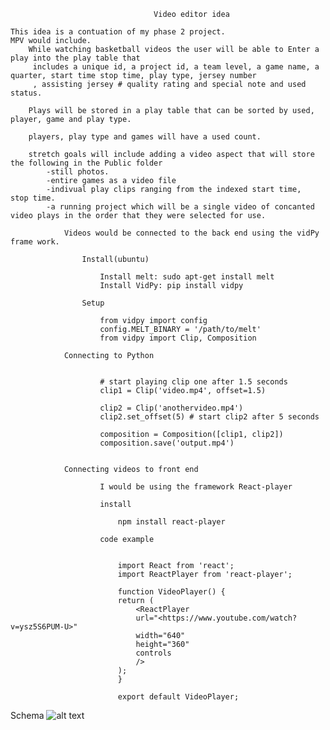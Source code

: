                                     Video editor idea

    This idea is a contuation of my phase 2 project.    
    MPV would include.
        While watching basketball videos the user will be able to Enter a play into the play table that
         includes a unique id, a project id, a team level, a game name, a quarter, start time stop time, play type, jersey number
         , assisting jersey # quality rating and special note and used status.

        Plays will be stored in a play table that can be sorted by used, player, game and play type.

        players, play type and games will have a used count.

        stretch goals will include adding a video aspect that will store the following in the Public folder
            -still photos.
            -entire games as a video file
            -indivual play clips ranging from the indexed start time,  stop time.
            -a running project which will be a single video of concanted video plays in the order that they were selected for use.

                Videos would be connected to the back end using the vidPy frame work.

                    Install(ubuntu)
                    
                        Install melt: sudo apt-get install melt
                        Install VidPy: pip install vidpy

                    Setup

                        from vidpy import config
                        config.MELT_BINARY = '/path/to/melt'
                        from vidpy import Clip, Composition

                Connecting to Python 


                        # start playing clip one after 1.5 seconds
                        clip1 = Clip('video.mp4', offset=1.5)

                        clip2 = Clip('anothervideo.mp4')
                        clip2.set_offset(5) # start clip2 after 5 seconds

                        composition = Composition([clip1, clip2])
                        composition.save('output.mp4')


                Connecting videos to front end

                        I would be using the framework React-player

                        install

                            npm install react-player

                        code example 


                            import React from 'react';
                            import ReactPlayer from 'react-player';

                            function VideoPlayer() {
                            return (
                                <ReactPlayer
                                url="<https://www.youtube.com/watch?v=ysz5S6PUM-U>"
                                width="640"
                                height="360"
                                controls
                                />
                            );
                            }

                            export default VideoPlayer;



Schema
![alt text](image.png)